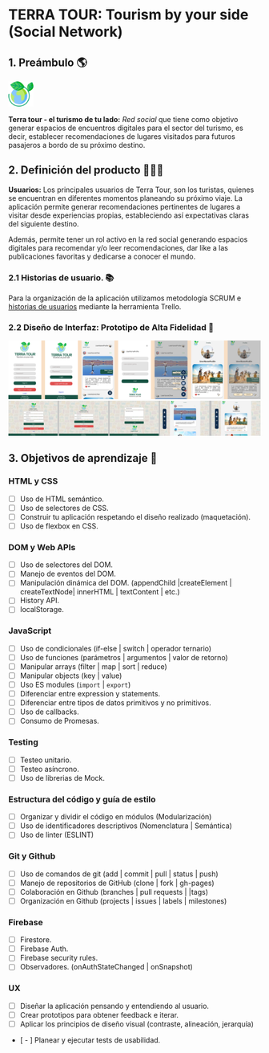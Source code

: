 # TERRA TOUR: Tourism by your side (Social Network) 

## 1. Preámbulo 🌎
<img src="src/img/Logo.png" width = 50px>

__Terra tour - el turismo de tu lado:__   _Red social_ que tiene como objetivo generar espacios de encuentros digitales para el sector del turismo, es decir, establecer recomendaciones de lugares visitados para futuros pasajeros a bordo de su próximo destino. 


## 2. Definición del producto 👩🏻‍💻

 __Usuarios:__ Los principales usuarios de Terra Tour, son los turistas, quienes se encuentran en diferentes momentos planeando su próximo viaje.
 La aplicación permite generar recomendaciones pertinentes de lugares a visitar desde experiencias propias, estableciendo así expectativas claras del siguiente destino.

Además, permite tener un rol activo en la red social generando espacios digitales para recomendar y/o leer recomendaciones, dar like a las publicaciones favoritas y dedicarse a conocer el mundo. 

### 2.1 Historias de usuario. 📚

Para la organización de la aplicación utilizamos metodología SCRUM e [historias de usuarios](https://trello.com/b/MkSm3wi1/social-network) mediante la herramienta Trello.

### 2.2 Diseño de Interfaz: Prototipo de Alta Fidelidad 🎨

<img src="src/img/Mobile.png">

<img src="src/img/Desktop.png">

## 3. Objetivos de aprendizaje 🚦

### HTML y CSS

* [ ] Uso de HTML semántico.
* [ ] Uso de selectores de CSS.
* [ ] Construir tu aplicación respetando el diseño realizado (maquetación).
* [ ] Uso de flexbox en CSS.

### DOM y Web APIs

* [ ] Uso de selectores del DOM.
* [ ] Manejo de eventos del DOM.
* [ ] Manipulación dinámica del DOM.
(appendChild |createElement | createTextNode| innerHTML | textContent | etc.)
* [ ] History API.
* [ ] localStorage.

### JavaScript

* [ ] Uso de condicionales (if-else | switch | operador ternario)
* [ ] Uso de funciones (parámetros | argumentos | valor de retorno)
* [ ] Manipular arrays (filter | map | sort | reduce)
* [ ] Manipular objects (key | value)
* [ ] Uso ES modules (`import`
| `export`)
* [ ] Diferenciar entre expression y statements.
* [ ] Diferenciar entre tipos de datos primitivos y no primitivos.
* [ ] Uso de callbacks.
* [ ] Consumo de Promesas.

### Testing

* [ ] Testeo unitario.
* [ ] Testeo asíncrono.
* [ ] Uso de librerias de Mock.

### Estructura del código y guía de estilo

* [ ] Organizar y dividir el código en módulos (Modularización)
* [ ] Uso de identificadores descriptivos (Nomenclatura | Semántica)
* [ ] Uso de linter (ESLINT)

### Git y Github

* [ ] Uso de comandos de git (add | commit | pull | status | push)
* [ ] Manejo de repositorios de GitHub (clone | fork | gh-pages)
* [ ] Colaboración en Github (branches | pull requests | |tags)
* [ ] Organización en Github (projects | issues | labels | milestones)

### Firebase

* [ ] Firestore.
* [ ] Firebase Auth.
* [ ] Firebase security rules.
* [ ] Observadores. (onAuthStateChanged
 | onSnapshot)

### UX

* [ ] Diseñar la aplicación pensando y entendiendo al usuario.
* [ ] Crear prototipos para obtener feedback e iterar.
* [ ] Aplicar los principios de diseño visual (contraste, alineación, jerarquía)
* [ - ] Planear y ejecutar tests de usabilidad.
